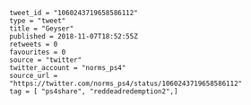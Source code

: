 ```
tweet_id = "1060243719658586112"
type = "tweet"
title = "Geyser"
published = 2018-11-07T18:52:55Z
retweets = 0
favourites = 0
source = "twitter"
twitter_account = "norms_ps4"
source_url = "https://twitter.com/norms_ps4/status/1060243719658586112"
tag = [ "ps4share", "reddeadredemption2",]
```

<p class='image'><img src='https://mnf.m17s.net/2018/11/07/Dra-CtWXQAE3cjl.jpg' alt=''></p>


